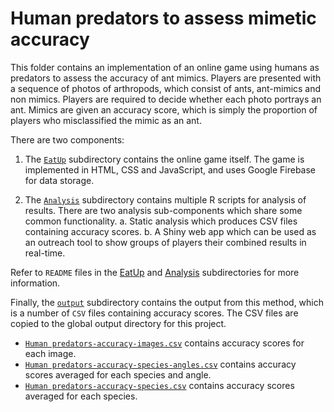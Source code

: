 # Human predators to assess mimetic accuracy


This folder contains an implementation of an online game using humans
as predators to assess the accuracy of ant mimics. Players are
presented with a sequence of photos of arthropods, which consist of
ants, ant-mimics and non mimics. Players are required to decide
whether each photo portrays an ant. Mimics are given an accuracy
score, which is simply the proportion of players who misclassified the
mimic as an ant.

There are two components:

1. The [`EatUp`](EatUp) subdirectory contains the online game itself. The game is implemented in HTML, CSS and
JavaScript, and uses Google Firebase for data storage.

2. The [`Analysis`](Analysis) subdirectory contains multiple R scripts for analysis of results. There are two analysis sub-components which share some common functionality.
   a. Static analysis which produces CSV files containing accuracy scores.
   b. A Shiny web app which can be used as an outreach tool to show groups of players their combined results in real-time. 

Refer to `README` files in the [EatUp](EatUp/README.html) and [Analysis](Analysis/README.html) subdirectories for more information.

Finally, the [`output`](output) subdirectory contains the output from this
method, which is a number of `CSV` files containing accuracy
scores. The CSV files are copied to the global output directory for
this project.

 * [`Human predators-accuracy-images.csv`](Human%20predators-accuracy-images.csv) contains accuracy scores for each image.
 * [`Human predators-accuracy-species-angles.csv`](Human%20predators-accuracy-species-angles.csv) contains accuracy scores averaged for each species and angle.
 * [`Human predators-accuracy-species.csv`](Human%20predators-accuracy-species.csv) contains accuracy scores averaged for each species.
